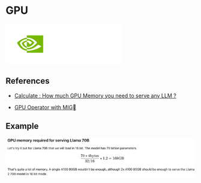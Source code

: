 # GPU

![alt text](image-20.png)



## References

- [Calculate : How much GPU Memory you need to serve any LLM ?](https://ksingh7.medium.com/calculate-how-much-gpu-memory-you-need-to-serve-any-llm-67301a844f21)

- [GPU Operator with MIG](https://docs.nvidia.com/datacenter/cloud-native/gpu-operator/latest/gpu-operator-mig.html)

## Example

![alt text](image-19.png)